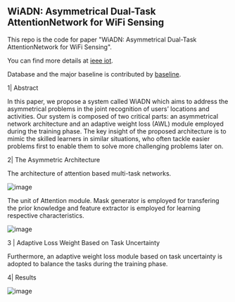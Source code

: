 ## WiADN: Asymmetrical Dual-Task AttentionNetwork for WiFi Sensing

This repo is the code for paper "WiADN: Asymmetrical Dual-Task AttentionNetwork for WiFi Sensing".

You can find more details at [ieee iot](https://ieeexplore.ieee.org/document/10679254).

Database and the major baseline is contributed by [baseline](https://ieeexplore.ieee.org/document/8740950).

1| Abstract 

In this paper, we propose a system called WiADN which aims to address the asymmetrical problems in the joint recognition of users’ locations and activities.
Our system is composed of two critical parts: an asymmetrical network architecture and an adaptive weight loss (AWL) module employed during the training phase.
The key insight of the proposed architecture is to mimic the skilled learners in similar situations, who often tackle easier problems first to enable them to solve
more challenging problems later on.


2| The Asymmetric Architecture

The architecture of attention based multi-task networks. 

![image](https://github.com/user-attachments/assets/bd9998a7-772b-4acd-b409-be893fa2509e)


The unit of Attention module. Mask generator is employed for transfering the prior knowledge and feature extractor is employed for learning respective
characteristics.

![image](https://github.com/user-attachments/assets/d3ba15c7-5e2e-4deb-8196-4233818a975d)


3 | Adaptive Loss Weight Based on Task Uncertainty 

Furthermore, an adaptive weight loss module based on task uncertainty is adopted to balance the tasks during the training phase.

4| Results


![image](https://github.com/user-attachments/assets/cc366435-6185-4070-b6b1-e276d6683db3)
